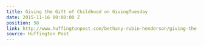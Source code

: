 ```yaml
---
title: Giving the Gift of Childhood on GivingTuesday
date: 2015-11-16 00:00:00 Z
position: 58
link: http://www.huffingtonpost.com/bethany-rubin-henderson/giving-the-gift-of-childh_b_8555710.html?1447680249
source: Huffington Post
---
```


